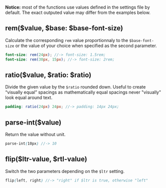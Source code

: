 **Notice:** most of the functions use values defined in the settings file by default.
The exact outputed value may differ from the examples below.

## rem($value<span class="text-muted">, $base: $base-font-size</span>)

Calculate the corresponding `rem` value proportionnaly to the `$base-font-size` or the
value of your choice when specified as the second parameter.

```scss
font-size: rem(24px); //-> font-size: 1.5rem;
font-size: rem(30px, 15px); //-> font-size: 2rem;
```

## ratio($value<span class="text-muted">, $ratio: $ratio</span>)

Divide the given value by the `$ratio` rounded down. Useful to create “visually equal” spacings as
mathematically equal spacings never "visually" look equal around text.

```scss
padding: ratio(24px) 24px; //-> padding: 14px 24px;
```

## parse-int($value)

Return the value without unit.

```scss
parse-int(10px) //-> 10
```

## flip($ltr-value, $rtl-value)

Switch the two parameters depending on the `$ltr` setting.

```scss
flip(left, right) //-> "right" if $ltr is true, otherwise "left"
```
